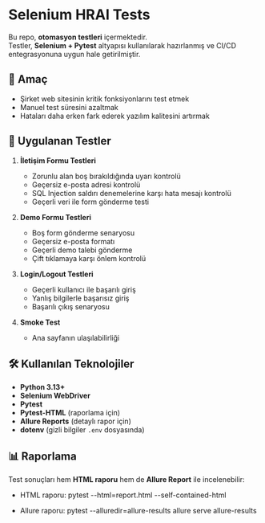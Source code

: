 # Selenium HRAI Tests

Bu repo, **otomasyon testleri** içermektedir.  
Testler, **Selenium + Pytest** altyapısı kullanılarak hazırlanmış ve CI/CD entegrasyonuna uygun hale getirilmiştir.  

## 🚀 Amaç
- Şirket web sitesinin kritik fonksiyonlarını test etmek  
- Manuel test süresini azaltmak  
- Hataları daha erken fark ederek yazılım kalitesini artırmak  

## 🧪 Uygulanan Testler
1. **İletişim Formu Testleri**
   - Zorunlu alan boş bırakıldığında uyarı kontrolü  
   - Geçersiz e-posta adresi kontrolü  
   - SQL Injection saldırı denemelerine karşı hata mesajı kontrolü  
   - Geçerli veri ile form gönderme testi  

2. **Demo Formu Testleri**
   - Boş form gönderme senaryosu  
   - Geçersiz e-posta formatı  
   - Geçerli demo talebi gönderme  
   - Çift tıklamaya karşı önlem kontrolü  

3. **Login/Logout Testleri**
   - Geçerli kullanıcı ile başarılı giriş  
   - Yanlış bilgilerle başarısız giriş  
   - Başarılı çıkış senaryosu  

4. **Smoke Test**
   - Ana sayfanın ulaşılabilirliği  

## 🛠️ Kullanılan Teknolojiler
- **Python 3.13+**
- **Selenium WebDriver**
- **Pytest**
- **Pytest-HTML** (raporlama için)
- **Allure Reports** (detaylı rapor için)
- **dotenv** (gizli bilgiler `.env` dosyasında)


## 📊 Raporlama
Test sonuçları hem **HTML raporu** hem de **Allure Report** ile incelenebilir:

- HTML raporu:
  pytest --html=report.html --self-contained-html
  
- Allure raporu:
 pytest --alluredir=allure-results
 allure serve allure-results
